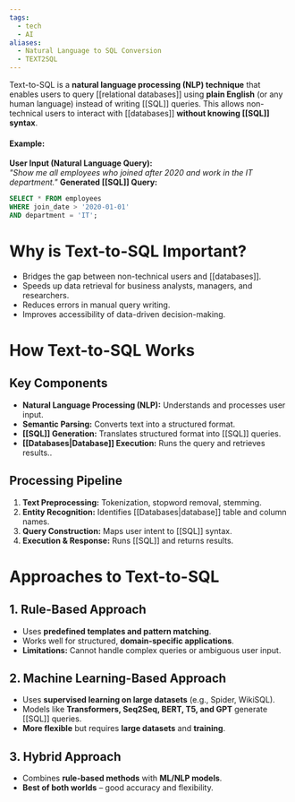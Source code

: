 ```yaml
---
tags:
  - tech
  - AI
aliases:
  - Natural Language to SQL Conversion
  - TEXT2SQL
---
```

Text-to-SQL is a **natural language processing (NLP) technique** that enables users to query [[relational databases]] using **plain English** (or any human language) instead of writing [[SQL]] queries.
This allows non-technical users to interact with [[databases]] **without knowing [[SQL]] syntax**.
#### **Example:**
**User Input (Natural Language Query):**  
_"Show me all employees who joined after 2020 and work in the IT department."_
**Generated [[SQL]] Query:**
```sql
SELECT * FROM employees 
WHERE join_date > '2020-01-01' 
AND department = 'IT';
```

# Why is Text-to-SQL Important?
- Bridges the gap between non-technical users and [[databases]].
- Speeds up data retrieval for business analysts, managers, and researchers.
- Reduces errors in manual query writing.
- Improves accessibility of data-driven decision-making.

# How Text-to-SQL Works
## Key Components
- **Natural Language Processing (NLP):** Understands and processes user input.
- **Semantic Parsing:** Converts text into a structured format.
- **[[SQL]] Generation:** Translates structured format into [[SQL]] queries.
- **[[Databases|Database]] Execution:** Runs the query and retrieves results..
## Processing Pipeline
1. **Text Preprocessing:** Tokenization, stopword removal, stemming.
2. **Entity Recognition:** Identifies [[Databases|database]] table and column names.
3. **Query Construction:** Maps user intent to [[SQL]] syntax.
4. **Execution & Response:** Runs [[SQL]] and returns results.

# Approaches to Text-to-SQL
## 1. Rule-Based Approach
- Uses **predefined templates and pattern matching**.
- Works well for structured, **domain-specific applications**.
- **Limitations:** Cannot handle complex queries or ambiguous user input.
## 2. Machine Learning-Based Approach
- Uses **supervised learning on large datasets** (e.g., Spider, WikiSQL).
- Models like **Transformers, Seq2Seq, BERT, T5, and GPT** generate [[SQL]] queries.
- **More flexible** but requires **large datasets** and **training**.
## 3. Hybrid Approach
- Combines **rule-based methods** with **ML/NLP models**.
- **Best of both worlds** – good accuracy and flexibility.

